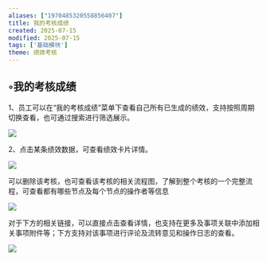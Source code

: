 ```yaml
---
aliases: ["1970485320558856407"]
title: 我的考核成绩
created: 2025-07-15
modified: 2025-07-15
tags: ['基础模块']
theme: 绩效考核
---
```


## ◦我的考核成绩

1、员工可以在“我的考核成绩”菜单下查看自己所有已生成的绩效，支持按照周期切换查看，也可通过搜索进行筛选展示。

![](2d7546b4bd228b28de4e585a7df60588.jpg)

2、点击某条绩效数据，可查看绩效卡片详情。

![](b64a070095b6be366924f34b16c88dcd.jpg)

可以删除该考核，也可查看该考核的相关流程图，了解到整个考核的一个完整流程，可查看都有哪些节点及每个节点的操作者等信息

![](c712a48e609ac5a791f21fc3217d2428.jpg)

对于下方的相关链接，可以直接点击查看详情，也支持在更多及事项关联中添加相关事项附件等；下方支持对该事项进行评论及流转意见和操作日志的查看。

![](8fc5b7fb7d789a80ef1c89a2b38f1692.jpg)